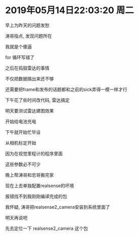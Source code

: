 # 2019年05月14日22:03:20 周二

早上为昨天的问题发愁

涛哥指点, 发现问题所在

我就是个傻逼

for 循环写错了



之后在捣鼓雷达的事情

不仅把数据搞出来还不够

还需要把frame和发布的话题都和之前的sick弄得一模一样才行

下午花了些时间改代码, 雷达搞定

明天要测试雷达建图效果

开始给电池充电



下午就开始忙毕设

从相机标定开始

因为在视觉里程计的程序里面

这些参数必不可少



晚上帮涛哥和忠哥搬完家

现在上去单独配置realsense的坏境

报错找不到我刚刚编译完成的包

我怀疑, 涛哥把realsense2_camera安装到系统里面了

明天再说吧

先去定位一下 realsense2_camera 这个包
